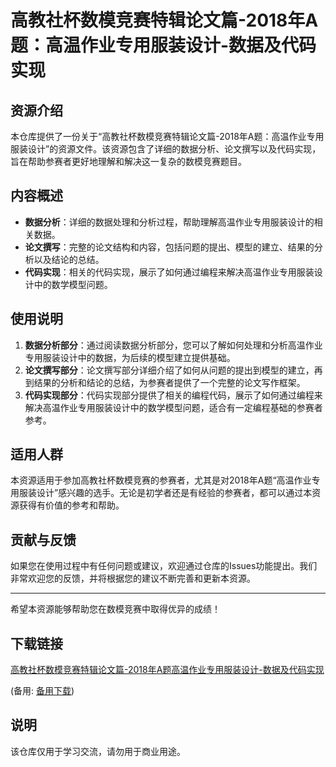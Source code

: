 # 高教社杯数模竞赛特辑论文篇-2018年A题：高温作业专用服装设计-数据及代码实现

## 资源介绍

本仓库提供了一份关于“高教社杯数模竞赛特辑论文篇-2018年A题：高温作业专用服装设计”的资源文件。该资源包含了详细的数据分析、论文撰写以及代码实现，旨在帮助参赛者更好地理解和解决这一复杂的数模竞赛题目。

## 内容概述

- **数据分析**：详细的数据处理和分析过程，帮助理解高温作业专用服装设计的相关数据。
- **论文撰写**：完整的论文结构和内容，包括问题的提出、模型的建立、结果的分析以及结论的总结。
- **代码实现**：相关的代码实现，展示了如何通过编程来解决高温作业专用服装设计中的数学模型问题。

## 使用说明

1. **数据分析部分**：通过阅读数据分析部分，您可以了解如何处理和分析高温作业专用服装设计中的数据，为后续的模型建立提供基础。
2. **论文撰写部分**：论文撰写部分详细介绍了如何从问题的提出到模型的建立，再到结果的分析和结论的总结，为参赛者提供了一个完整的论文写作框架。
3. **代码实现部分**：代码实现部分提供了相关的编程代码，展示了如何通过编程来解决高温作业专用服装设计中的数学模型问题，适合有一定编程基础的参赛者参考。

## 适用人群

本资源适用于参加高教社杯数模竞赛的参赛者，尤其是对2018年A题“高温作业专用服装设计”感兴趣的选手。无论是初学者还是有经验的参赛者，都可以通过本资源获得有价值的参考和帮助。

## 贡献与反馈

如果您在使用过程中有任何问题或建议，欢迎通过仓库的Issues功能提出。我们非常欢迎您的反馈，并将根据您的建议不断完善和更新本资源。

---

希望本资源能够帮助您在数模竞赛中取得优异的成绩！

## 下载链接
[高教社杯数模竞赛特辑论文篇-2018年A题高温作业专用服装设计-数据及代码实现](https://pan.quark.cn/s/443cd0182b15) 

(备用: [备用下载](https://pan.baidu.com/s/1zhYuk1rpv6ujebRBkAswVA?pwd=1234))

## 说明

该仓库仅用于学习交流，请勿用于商业用途。
